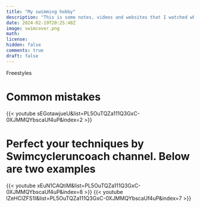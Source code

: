 ```yaml
---
title: "My swimming hobby"
description: "This is some notes, videos and websites that I watched when learning swimming techniques including freestyles, breaststroke, backstroke and butterfly "
date: 2024-02-19T20:25:48Z
image: swimcover.png
math: 
license: 
hidden: false
comments: true
draft: false
---
```

Freestyles
# Common mistakes
{{< youtube sEGotawjueU&list=PL5OuTQZa111Q3GxC-0XJMMQYbscaUf4uP&index=2 >}}

# Perfect your techniques by Swimcycleruncoach channel. Below are two examples
{{< youtube xEuN1CAQtiM&list=PL5OuTQZa111Q3GxC-0XJMMQYbscaUf4uP&index=8 >}}
{{< youtube lZeHClZFS1I&list=PL5OuTQZa111Q3GxC-0XJMMQYbscaUf4uP&index=7 >}}

